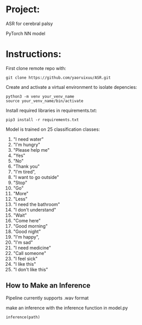 # Project:
ASR for cerebral palsy

PyTorch NN model

# Instructions:

First clone remote repo with:
```
git clone https://github.com/yaoruixuu/ASR.git
```

Create and activate a virtual environment to isolate depencies:
```
python3 -m venv your_venv_name
source your_venv_name/bin/activate
```

Install required libraries in requirements.txt:
```
pip3 install -r requirements.txt
```

Model is trained on 25 classification classes:
1. "I need water"
2. "I'm hungry"
3. "Please help me"
4. "Yes"
5. "No"
6. "Thank you"
7. "I'm tired",
8. "I want to go outside"
9. "Stop"
10. "Go"
11. "More"
12. "Less"
13. "I need the bathroom"
14. "I don't understand"
15. "Wait"
16. "Come here"
17. "Good morning"
18. "Good night"
19. "I'm happy",
20. "I'm sad"
21. "I need medicine"
22. "Call someone"
23. "I feel sick"
24. "I like this"
25. "I don't like this"

## How to Make an Inference
Pipeline currently supports .wav format

make an inference with the inference function in  model.py
```
inference(path)
```
